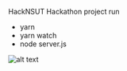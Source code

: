 HackNSUT Hackathon project
run 
- yarn 
- yarn watch 
- node server.js

![alt text](https://raw.githubusercontent.com/astu9880/hacknsut/img.png)
